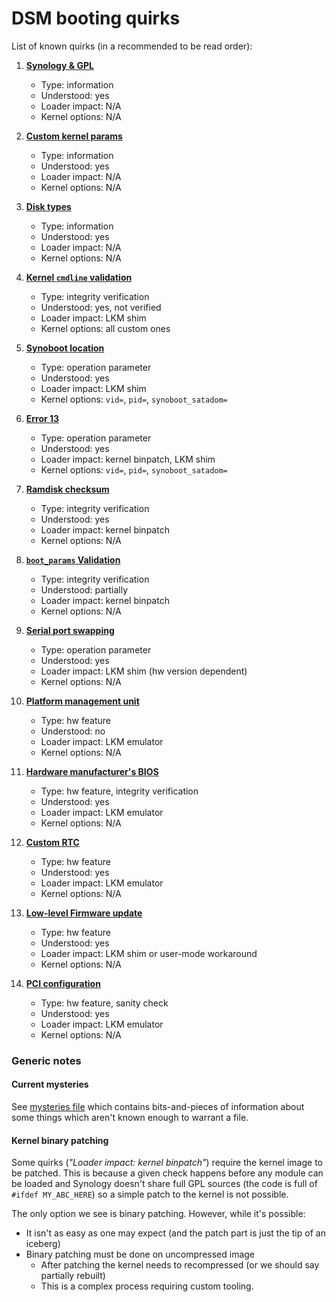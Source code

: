 # DSM booting quirks


List of known quirks (in a recommended to be read order):

1. [**Synology & GPL**](gpl.md)
   - Type: information
   - Understood: yes
   - Loader impact: N/A
   - Kernel options: N/A
   
2. [**Custom kernel params**](dsm-kernel-params.md)
    - Type: information
    - Understood: yes
    - Loader impact: N/A
    - Kernel options: N/A
 
3. [**Disk types**](disk-types.md)
    - Type: information
    - Understood: yes
    - Loader impact: N/A
    - Kernel options: N/A

4. [**Kernel `cmdline` validation**](cmdline-verification.md)
    - Type: integrity verification
    - Understood: yes, not verified
    - Loader impact: LKM shim
    - Kernel options: all custom ones
 
5. [**Synoboot location**](synoboot.md)
    - Type: operation parameter
    - Understood: yes
    - Loader impact: LKM shim
    - Kernel options: `vid=`, `pid=`, `synoboot_satadom=`

6. [**Error 13**](error13.md)
    - Type: operation parameter
    - Understood: yes
    - Loader impact: kernel binpatch, LKM shim
    - Kernel options: `vid=`, `pid=`, `synoboot_satadom=`

8. [**Ramdisk checksum**](ramdisk-checksum.md)
    - Type: integrity verification
    - Understood: yes
    - Loader impact: kernel binpatch
    - Kernel options: N/A

9. [**`boot_params` Validation**](boot_params-validation.md)
    - Type: integrity verification
    - Understood: partially
    - Loader impact: kernel binpatch
    - Kernel options: N/A

10. [**Serial port swapping**](serial-port-swapping.md)
     - Type: operation parameter
     - Understood: yes
     - Loader impact: LKM shim (hw version dependent)
     - Kernel options: N/A

11. [**Platform management unit**](pmu.md)
     - Type: hw feature
     - Understood: no
     - Loader impact: LKM emulator
     - Kernel options: N/A
    
12. [**Hardware manufacturer's BIOS**](mfgbios.md)
    - Type: hw feature, integrity verification
    - Understood: yes
    - Loader impact: LKM emulator
    - Kernel options: N/A

13. [**Custom RTC**](rtc.md)
    - Type: hw feature
    - Understood: yes
    - Loader impact: LKM emulator
    - Kernel options: N/A

14. [**Low-level Firmware update**](hw-firmware-update.md)
    - Type: hw feature
    - Understood: yes
    - Loader impact: LKM shim or user-mode workaround 
    - Kernel options: N/A

15. [**PCI configuration**](pci.md)
    - Type: hw feature, sanity check
    - Understood: yes
    - Loader impact: LKM emulator
    - Kernel options: N/A



### Generic notes

#### Current mysteries
See [mysteries file](mysteries.md) which contains bits-and-pieces of information about some things which aren't known
enough to warrant a file.

#### Kernel binary patching
Some quirks (*"Loader impact: kernel binpatch"*) require the kernel image to be patched. This is because a given check 
happens before any module can be loaded and Synology doesn't share full GPL sources (the code is full of 
`#ifdef MY_ABC_HERE`) so a simple patch to the kernel is not possible.

The only option we see is binary patching. However, while it's possible:
  - It isn't as easy as one may expect (and the patch part is just the tip of an iceberg)
  - Binary patching must be done on uncompressed image
      - After patching the kernel needs to recompressed (or we should say partially rebuilt)
      - This is a complex process requiring custom tooling.
